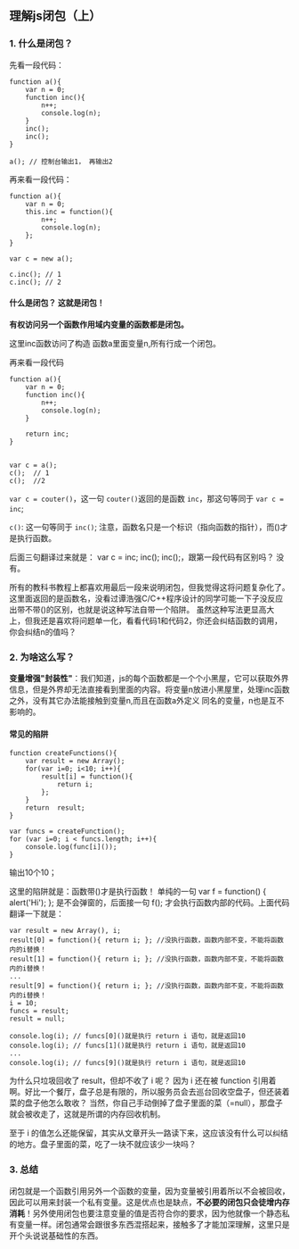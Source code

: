 ## 理解js闭包（上）

### 1. 什么是闭包？

先看一段代码：

```$xslt
function a(){
    var n = 0;
    function inc(){
        n++;
        console.log(n);
    }
    inc();
    inc();
}

a(); // 控制台输出1， 再输出2

```

再来看一段代码：

```$xslt
function a(){
    var n = 0;
    this.inc = function(){
        n++;
        console.log(n);
    };
}

var c = new a();

c.inc(); // 1
c.inc(); // 2
```

#### 什么是闭包？ 这就是闭包！

**有权访问另一个函数作用域内变量的函数都是闭包。**

这里inc函数访问了构造 函数a里面变量n,所有行成一个闭包。

再来看一段代码

```$xslt
function a(){
    var n = 0;
    function inc(){
        n++;
        console.log(n);
    }
    
    return inc;
}


var c = a();
c();  // 1
c();  //2
```

`var c = couter()`，这一句 `couter()`返回的是函数 `inc`，那这句等同于 `var c = inc`;

`c()`: 这一句等同于 `inc()`;  注意，函数名只是一个标识（指向函数的指针），而()才是执行函数。

后面三句翻译过来就是：  var c = inc;  inc();  inc();，跟第一段代码有区别吗？ 没有。

所有的教科书教程上都喜欢用最后一段来说明闭包，但我觉得这将问题复杂化了。
这里面返回的是函数名，没看过谭浩强C/C++程序设计的同学可能一下子没反应出带不带()的区别，也就是说这种写法自带一个陷阱。
虽然这种写法更显高大上，但我还是喜欢将问题单一化，看看代码1和代码2，你还会纠结函数的调用，你会纠结n的值吗？

### 2. 为啥这么写？

**变量增强"封装性"**：我们知道，js的每个函数都是一个个小黑屋，它可以获取外界信息，但是外界却无法直接看到里面的内容。将变量n放进小黑屋里，处理inc函数之外，没有其它办法能接触到变量n,而且在函数a外定义
同名的变量，n也是互不影响的。



#### 常见的陷阱

```$xslt
function createFunctions(){
    var result = new Array();
    for(var i=0; i<10; i++){
        result[i] = function(){
            return i;
        };
    }
    return  result;
}

var funcs = createFunction();
for (var i=0; i < funcs.length; i++){
    console.log(func[i]());
}
```

输出10个10；

这里的陷阱就是：函数带()才是执行函数！ 单纯的一句 var f = function() { alert('Hi'); }; 是不会弹窗的，后面接一句 f(); 才会执行函数内部的代码。上面代码翻译一下就是：


```$xslt
var result = new Array(), i;
result[0] = function(){ return i; }; //没执行函数，函数内部不变，不能将函数内的i替换！
result[1] = function(){ return i; }; //没执行函数，函数内部不变，不能将函数内的i替换！
...
result[9] = function(){ return i; }; //没执行函数，函数内部不变，不能将函数内的i替换！
i = 10;
funcs = result;
result = null;

console.log(i); // funcs[0]()就是执行 return i 语句，就是返回10
console.log(i); // funcs[1]()就是执行 return i 语句，就是返回10
...
console.log(i); // funcs[9]()就是执行 return i 语句，就是返回10
```

为什么只垃圾回收了 result，但却不收了 i 呢？ 因为 i 还在被 function 引用着啊。好比一个餐厅，盘子总是有限的，所以服务员会去巡台回收空盘子，但还装着菜的盘子他怎么敢收？ 当然，你自己手动倒掉了盘子里面的菜（=null），那盘子就会被收走了，这就是所谓的内存回收机制。

至于 i 的值怎么还能保留，其实从文章开头一路读下来，这应该没有什么可以纠结的地方。盘子里面的菜，吃了一块不就应该少一块吗？

### 3. 总结

闭包就是一个函数引用另外一个函数的变量，因为变量被引用着所以不会被回收，因此可以用来封装一个私有变量。这是优点也是缺点，**不必要的闭包只会徒增内存消耗**！另外使用闭包也要注意变量的值是否符合你的要求，因为他就像一个静态私有变量一样。闭包通常会跟很多东西混搭起来，接触多了才能加深理解，这里只是开个头说说基础性的东西。




























